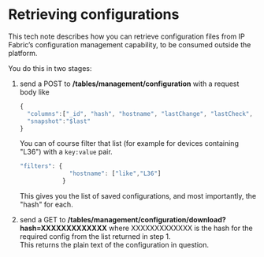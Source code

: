 # Retrieving configurations

This tech note describes how you can retrieve configuration files from IP Fabric’s configuration management capability, to be consumed outside the platform.

You do this in two stages:

1.  send a POST to **/tables/management/configuration** with a request body like

    ```js
    {
      "columns":["_id", "hash", "hostname", "lastChange", "lastCheck", "reason", "sn", "status"],
      "snapshot":"$last"
    }
    ```

    You can of course filter that list (for example for devices containing "L36") with a `key:value` pair.

    ```js
    "filters": {
                  "hostname": ["like","L36"]
                }
    ```

    This gives you the list of saved configurations, and most importantly, the "hash" for each.

2.  send a GET to **/tables/management/configuration/download?hash=XXXXXXXXXXXXX** where XXXXXXXXXXXXX is the hash for the required config from the list returned in step 1.  
    This returns the plain text of the configuration in question.
